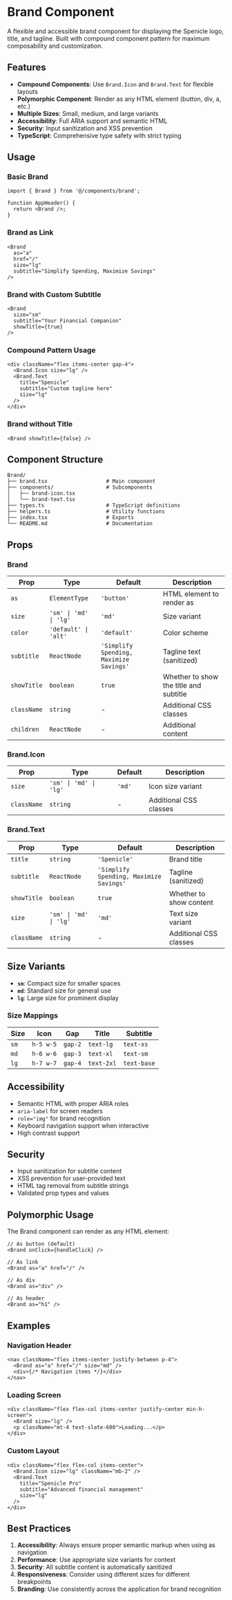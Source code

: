 # Brand Component

A flexible and accessible brand component for displaying the Spenicle logo, title, and tagline. Built with compound component pattern for maximum composability and customization.

## Features

- **Compound Components**: Use `Brand.Icon` and `Brand.Text` for flexible layouts
- **Polymorphic Component**: Render as any HTML element (button, div, a, etc.)
- **Multiple Sizes**: Small, medium, and large variants
- **Accessibility**: Full ARIA support and semantic HTML
- **Security**: Input sanitization and XSS prevention
- **TypeScript**: Comprehensive type safety with strict typing

## Usage

### Basic Brand

```tsx
import { Brand } from '@/components/brand';

function AppHeader() {
  return <Brand />;
}
```

### Brand as Link

```tsx
<Brand
  as="a"
  href="/"
  size="lg"
  subtitle="Simplify Spending, Maximize Savings"
/>
```

### Brand with Custom Subtitle

```tsx
<Brand
  size="sm"
  subtitle="Your Financial Companion"
  showTitle={true}
/>
```

### Compound Pattern Usage

```tsx
<div className="flex items-center gap-4">
  <Brand.Icon size="lg" />
  <Brand.Text 
    title="Spenicle" 
    subtitle="Custom tagline here"
    size="lg"
  />
</div>
```

### Brand without Title

```tsx
<Brand showTitle={false} />
```

## Component Structure

```
Brand/
├── brand.tsx                   # Main component
├── components/                 # Subcomponents
│   ├── brand-icon.tsx
│   └── brand-text.tsx
├── types.ts                    # TypeScript definitions
├── helpers.ts                  # Utility functions
├── index.tsx                   # Exports
└── README.md                   # Documentation
```

## Props

### Brand

| Prop | Type | Default | Description |
|------|------|---------|-------------|
| `as` | `ElementType` | `'button'` | HTML element to render as |
| `size` | `'sm' \| 'md' \| 'lg'` | `'md'` | Size variant |
| `color` | `'default' \| 'alt'` | `'default'` | Color scheme |
| `subtitle` | `ReactNode` | `'Simplify Spending, Maximize Savings'` | Tagline text (sanitized) |
| `showTitle` | `boolean` | `true` | Whether to show the title and subtitle |
| `className` | `string` | - | Additional CSS classes |
| `children` | `ReactNode` | - | Additional content |

### Brand.Icon

| Prop | Type | Default | Description |
|------|------|---------|-------------|
| `size` | `'sm' \| 'md' \| 'lg'` | `'md'` | Icon size variant |
| `className` | `string` | - | Additional CSS classes |

### Brand.Text

| Prop | Type | Default | Description |
|------|------|---------|-------------|
| `title` | `string` | `'Spenicle'` | Brand title |
| `subtitle` | `ReactNode` | `'Simplify Spending, Maximize Savings'` | Tagline (sanitized) |
| `showTitle` | `boolean` | `true` | Whether to show content |
| `size` | `'sm' \| 'md' \| 'lg'` | `'md'` | Text size variant |
| `className` | `string` | - | Additional CSS classes |

## Size Variants

- **`sm`**: Compact size for smaller spaces
- **`md`**: Standard size for general use  
- **`lg`**: Large size for prominent display

### Size Mappings

| Size | Icon | Gap | Title | Subtitle |
|------|------|-----|-------|----------|
| `sm` | `h-5 w-5` | `gap-2` | `text-lg` | `text-xs` |
| `md` | `h-6 w-6` | `gap-3` | `text-xl` | `text-sm` |
| `lg` | `h-7 w-7` | `gap-4` | `text-2xl` | `text-base` |

## Accessibility

- Semantic HTML with proper ARIA roles
- `aria-label` for screen readers
- `role="img"` for brand recognition
- Keyboard navigation support when interactive
- High contrast support

## Security

- Input sanitization for subtitle content
- XSS prevention for user-provided text
- HTML tag removal from subtitle strings
- Validated prop types and values

## Polymorphic Usage

The Brand component can render as any HTML element:

```tsx
// As button (default)
<Brand onClick={handleClick} />

// As link
<Brand as="a" href="/" />

// As div
<Brand as="div" />

// As header
<Brand as="h1" />
```

## Examples

### Navigation Header

```tsx
<nav className="flex items-center justify-between p-4">
  <Brand as="a" href="/" size="md" />
  <div>{/* Navigation items */}</div>
</nav>
```

### Loading Screen

```tsx
<div className="flex flex-col items-center justify-center min-h-screen">
  <Brand size="lg" />
  <p className="mt-4 text-slate-600">Loading...</p>
</div>
```

### Custom Layout

```tsx
<div className="flex flex-col items-center">
  <Brand.Icon size="lg" className="mb-2" />
  <Brand.Text 
    title="Spenicle Pro" 
    subtitle="Advanced financial management"
    size="lg"
  />
</div>
```

## Best Practices

1. **Accessibility**: Always ensure proper semantic markup when using as navigation
2. **Performance**: Use appropriate size variants for context
3. **Security**: All subtitle content is automatically sanitized
4. **Responsiveness**: Consider using different sizes for different breakpoints
5. **Branding**: Use consistently across the application for brand recognition
